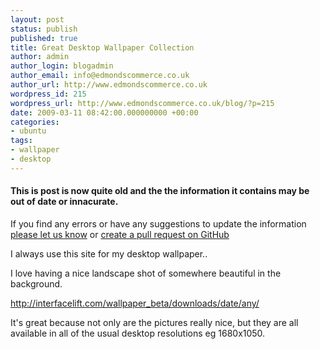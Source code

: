 ```yaml
---
layout: post
status: publish
published: true
title: Great Desktop Wallpaper Collection
author: admin
author_login: blogadmin
author_email: info@edmondscommerce.co.uk
author_url: http://www.edmondscommerce.co.uk
wordpress_id: 215
wordpress_url: http://www.edmondscommerce.co.uk/blog/?p=215
date: 2009-03-11 08:42:00.000000000 +00:00
categories:
- ubuntu
tags:
- wallpaper
- desktop
---
```

<div class="oldpost"><h4>This is post is now quite old and the the information it contains may be out of date or innacurate.</h4>
<p>
If you find any errors or have any suggestions to update the information <a href="http://edmondscommerce.github.io/contact-us/index.html">please let us know</a>
or <a href="https://github.com/edmondscommerce/edmondscommerce.github.io">create a pull request on GitHub</a>
</p>
</div>
I always use this site for my desktop wallpaper..

I love having a nice landscape shot of somewhere beautiful in the background.

<a href="http://interfacelift.com/wallpaper_beta/downloads/date/any/" rel="nofollow">http://interfacelift.com/wallpaper_beta/downloads/date/any/</a>

It's great because not only are the pictures really nice, but they are all available in all of the usual desktop resolutions eg 1680x1050.
 
